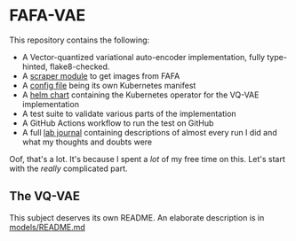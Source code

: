 # FAFA-VAE
This repository contains the following:
- A Vector-quantized variational auto-encoder implementation, fully type-hinted, flake8-checked.
- A [scraper module](scraper/scraper.py) to get images from FAFA
- A [config file](config.yaml) being its own Kubernetes manifest
- A [helm chart](charts) containing the Kubernetes operator for the VQ-VAE implementation 
- A test suite to validate various parts of the implementation
- A GitHub Actions workflow to run the test on GitHub 
- A full [lab journal](journal/README.md) containing descriptions of almost every run I did and what my thoughts and doubts were 

Oof, that's a lot. It's because I spent a _lot_ of my free time on this. Let's start with the _really_ complicated part.

## The VQ-VAE
This subject deserves its own README. An elaborate description is in [models/README.md](models/README.md)
